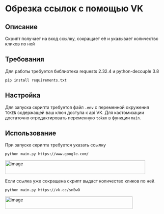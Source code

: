 # Обрезка ссылок с помощью VK

## Описание
Скрипт получает на вход ссылку, сокращает её и указывает количество кликов по ней
## Требования
Для работы требуется библиотека requests 2.32.4 и python-decouple 3.8
```
pip install requirements.txt
```
## Настройка
Для запуска скрипта требуется файл `.env` с переменной окружения `TOKEN` содержащей ваш ключ доступа к api VK. Для кастомизации достаточно отредактировать переменную `token` в функции `main`.

## Использование
При запуске скрипта требуется указать ссылку 
```
python main.py https://www.google.com/
```
<img width="456" height="44" alt="image" src="https://github.com/user-attachments/assets/6096b887-dd44-4a3e-96ad-1165b617433d" />


Если ссылка уже сокращена скрипт выдаст количество кликов по ней.
```
python main.py https://vk.cc/snBwO
```
<img width="415" height="40" alt="image" src="https://github.com/user-attachments/assets/ca8c4d2e-2a48-4a4e-a7c9-36f7f47e7ed5" />




